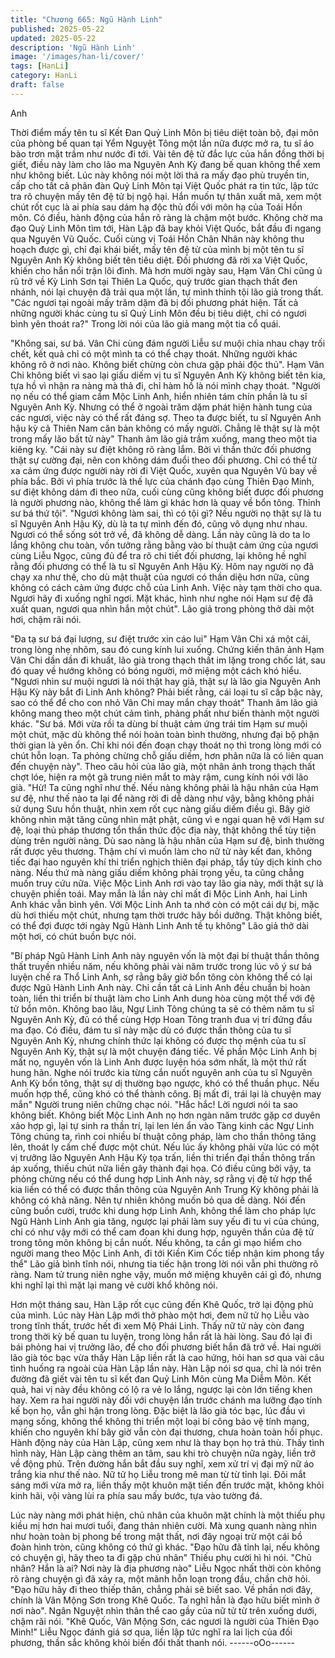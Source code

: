 ```yaml
---
title: "Chương 665: Ngũ Hành Linh"
published: 2025-05-22
updated: 2025-05-22
description: 'Ngũ Hành Linh'
image: '/images/han-li/cover/'
tags: [HanLi]
category: HanLi
draft: false
---
```


Anh

Thời điểm mấy tên tu sĩ Kết Đan Quỷ Linh Môn bị tiêu diệt toàn
bộ, đại môn của phòng bế quan tại Yểm Nguyệt Tông một lần nữa
được mở ra, tu sĩ áo bào trơn mặt trầm như nước đi tới.
Vài tên đệ tử đắc lực của hắn đồng thời bị giết, điều này làm cho
lão ma Nguyên Anh Kỳ đang bế quan không thể xem như không
biết. Lúc này không nói một lời thả ra mấy đạo phù truyền tin, cấp
cho tất cả phân đàn Quỷ Linh Môn tại Việt Quốc phát ra tin tức,
lập tức tra rõ chuyện mấy tên đệ tử bị ngộ hại. Hắn muốn tự thân
xuất mã, xem một chút rốt cục là ai phía sau dám hạ độc thủ đối
với môn hạ của Toái Hồn môn.
Có điều, hành động của hắn rõ ràng là chậm một bước.
Không chờ ma đạo Quỷ Linh Môn tìm tới, Hàn Lập đã bay khỏi
Việt Quốc, bắt đầu đi ngang qua Nguyên Vũ Quốc.
Cuối cùng vị Toái Hồn Chân Nhân này không thu hoạch được gì,
chỉ đại khái biết, mấy tên đệ tử của mình bị một tên tu sĩ Nguyên
Anh Kỳ không biết tên tiêu diệt. Đối phương đã rời xa Việt Quốc,
khiến cho hắn nổi trận lôi đình.
Mà hơn mười ngày sau, Hạm Vân Chi cũng ủ rũ trở về Kỳ Linh
Sơn tại Thiên La Quốc, quỳ trước gian thạch thất đen nhánh, nói
lại chuyện đã trải qua một lần, tự mình thỉnh tội lão giả trong thất.
"Các ngươi tại ngoài mấy trăm dặm đã bị đối phương phát hiện.
Tất cả những người khác cùng tu sĩ Quỷ Linh Môn đều bị tiêu diệt,
chỉ có ngươi bình yên thoát ra?" Trong lời nói của lão giả mang
một tia cổ quái.

"Không sai, sư bá. Vân Chi cùng đám người Liễu sư muội chia
nhau chạy trối chết, kết quả chỉ có một mình ta có thể chạy thoát.
Những người khác không rõ ở nơi nào. Không biết chừng còn
chưa gặp phải độc thủ".
Hạm Vân Chi không biết vì sao lại giấu diếm vị tu sĩ Nguyên Anh
Kỳ không biết tên kia, tựa hồ vì nhận ra nàng mà thả đi, chỉ hàm
hồ là nói mình chạy thoát.
"Người nọ nếu có thể giam cầm Mộc Linh Anh, hiển nhiên tám
chín phần là tu sĩ Nguyên Anh Kỳ. Nhưng có thể ở ngoài trăm
dặm phát hiện hành tung của các ngươi, việc này có thể rất đáng
sợ. Theo ta được biết, tu sĩ Nguyên Anh hậu kỳ cả Thiên Nam căn
bản không có mấy người. Chẳng lẽ thật sự là một trong mấy lão
bất tử này" Thanh âm lão giả trầm xuống, mang theo một tia kiêng
kỵ.
"Cái này sư điệt không rõ ràng lắm. Bởi vì thần thức đối phương
thật sự cường đại, nên con không dám đuổi theo đối phương. Chỉ
có thể từ xa cảm ứng được người này rời đi Việt Quốc, xuyên qua
Nguyên Vũ bay về phía bắc. Bởi vì phía trước là thế lực của
chánh đạo cùng Thiên Đạo Minh, sư điệt không dám đi theo nữa,
cuối cùng cũng không biết được đối phương là người phương
nào, không thể làm gì khác hơn là quay về bổn tông. Thỉnh sư bá
thứ tội".
"Ngươi không làm sai, thì có tội gì? Nếu người nọ thật sự là tu sĩ
Nguyên Anh Hậu Kỳ, dù là ta tự mình đến đó, cũng vô dụng như
nhau. Ngươi có thể sống sót trở về, đã không dễ dàng. Lần này
cũng là do ta lo lắng không chu toàn, vốn tưởng rằng bằng vào bí
thuật cảm ứng của ngươi cùng Liễu Ngọc, cũng đủ để tra rõ chi
tiết đối phương, lại không hề nghĩ rằng đối phương có thể là tu sĩ
Nguyên Anh Hậu Kỳ. Hôm nay người nọ đã chạy xa như thế, cho
dù mật thuật của ngươi có thần diệu hơn nữa, cũng không có
cách cảm ứng được chỗ của Linh Anh. Việc này tạm thời cho qua.
Ngươi hãy đi xuống nghĩ ngơi. Mặt khác, hình như nghe nói Hạm
sư đệ đã xuất quan, ngươi qua nhìn hắn một chút".
Lão giả trong phòng thở dài một hơi, chậm rãi nói.

"Đa tạ sư bá đại lượng, sư điệt trước xin cáo lui" Hạm Vân Chi xá
một cái, trong lòng nhẹ nhõm, sau đó cung kính lui xuống.
Chứng kiến thân ảnh Hạm Vân Chi dần dần đi khuất, lão già trong
thạch thất im lặng trong chốc lát, sau đó quay về hướng không có
bóng người, mở miệng một cách khó hiểu.
"Ngươi nhìn sư muội ngươi là nói thật hay giả, thật sự là lão gia
Nguyên Anh Hậu Kỳ này bắt đi Linh Anh không? Phải biết rằng,
cái loại tu sĩ cấp bậc này, sao có thể để cho con nhỏ Vân Chi may
mắn chạy thoát" Thanh âm lão giả không mang theo một chút
cảm tình, phảng phất như biến thành một người khác.
"Sư bá. Mới vừa rồi ta dùng bí thuật cảm ứng trái tim Hạm sư
muội một chút, mặc dù không thể nói hoàn toàn bình thường,
nhưng đại bộ phận thời gian là yên ổn. Chỉ khi nói đến đoạn chạy
thoát nọ thì trong lòng mới có chút hỗn loạn. Ta phỏng chừng chỗ
giấu diếm, hơn phân nữa là có liên quan đến chuyện này".
Theo câu hỏi của lão già, một nhân ảnh trong thạch thất chợt lóe,
hiện ra một gã trung niên mắt to mày rậm, cung kính nói với lão
già.
"Hừ! Ta cũng nghĩ như thế. Nếu nàng không phải là hậu nhân của
Hạm sư đệ, như thế nào ta lại để nàng rời đi dễ dàng như vậy,
bằng không phải sử dụng Sưu hồn thuật, nhìn xem rốt cục nàng
giấu diếm điều gì. Bây giờ không nhìn mặt tăng cũng nhìn mặt
phật, cũng vì e ngại quan hệ với Hạm sư đệ, loại thủ pháp thương
tổn thần thức độc địa này, thật không thể tùy tiện dùng trên người
nàng. Dù sao nàng là hậu nhân của Hạm sư đệ, bình thường rất
được yêu thương. Thậm chí vì muốn làm cho nữ tử này kết đan,
không tiếc đại hao nguyên khí thi triển nghịch thiên đại pháp, tẩy
tủy dịch kinh cho nàng. Nếu thứ mà nàng giấu diếm không phải
trọng yếu, ta cũng chẳng muốn truy cứu nữa. Việc Mộc Linh Anh
rơi vào tay lão gia này, mới thật sự là chuyện phiền toái. May mắn
là lần này chỉ mất đi Mộc Linh Anh, hai Linh Anh khác vẫn bình
yên. Với Mộc Linh Anh ta nhớ còn có một cái dự bị, mặc dù hơi
thiếu một chút, nhưng tạm thời trước hãy bồi dưỡng. Thật không
biết, có thể đợi được tới ngày Ngũ Hành Linh Anh tề tụ không"
Lão giả thở dài một hơi, có chút buồn bực nói.

"Bí pháp Ngũ Hành Linh Anh này nguyên vốn là một đại bí thuật
thần thông thất truyền nhiều năm, nếu không phải vài năm trước
trong lúc vô ý sư bá luyện chế ra Thổ Linh Anh, sợ rằng bây giờ
bổn tông còn không thể có lại được Ngũ Hành Linh Anh này. Chỉ
cần tất cả Linh Anh đều chuẩn bị hoàn toàn, liền thi triển bí thuật
làm cho Linh Anh dung hòa cùng một thể với đệ tử bổn môn.
Không bao lâu, Ngự Linh Tông chúng ta sẽ có thêm năm tu sĩ
Nguyên Anh Kỳ, đủ có thể cùng Hợp Hoan Tông tranh đua vị trí
đứng đầu ma đạo. Có điều, đám tu sĩ này mặc dù có được thần
thông của tu sĩ Nguyên Anh Kỳ, nhưng chính thức lại không có
được thọ mệnh của tu sĩ Nguyên Anh Kỳ, thật sự là một chuyện
đáng tiếc. Về phần Mộc Linh Anh bị mất nọ, nguyên vốn là Linh
Anh được luyện hóa sớm nhất, là một thứ rất hung hãn. Nghe nói
trước kia từng cắn nuốt nguyên anh của tu sĩ Nguyên Anh Kỳ bổn
tông, thật sự dị thường bạo ngược, khó có thể thuần phục. Nếu
muốn hợp thể, cũng khó có thể thành công. Bị mất đi, trái lại là
chuyện may mắn" Người trung niên chững chạc nói.
"Hắc hắc! Lời ngươi nói ta sao không biết. Không biết Mộc Linh
Anh nọ hơn ngàn năm trước gặp cơ duyên xảo hợp gì, lại tự sinh
ra thần trí, lại len lén ẩn vào Tàng kinh các Ngự Linh Tông chúng
ta, rình coi nhiều bí thuật công pháp, làm cho thần thông tăng lên,
thoát ly cấm chế được một chút. Nếu lúc ấy không phải vừa lúc có
một vị trưởng lão Nguyên Anh Hậu Kỳ tọa trấn, liền thi triển đại
thần thông trấn áp xuống, thiếu chút nữa liền gây thành đại họa.
Có điều cũng bởi vậy, ta phỏng chừng nếu có thể dung hợp Linh
Anh này, sợ rằng vị đệ tử hợp thể kia liền có thể có được thần
thông của Nguyên Anh Trung Kỳ không phải là không có khả
năng. Nên tự nhiên không muốn bỏ qua dễ dàng. Nói đến cũng
buồn cười, trước khi dung hợp Linh Anh, không thể làm cho pháp
lực Ngũ Hành Linh Anh gia tăng, ngược lại phải làm suy yếu đi tu
vi của chúng, chỉ có như vậy mới có thể cam đoan khi dung hợp,
nguyên thần của đệ tử trong tông môn không bị cắn nuốt. Nếu
không, ta cần gì mạo hiểm cho người mang theo Mộc Linh Anh, đi
tới Kiền Kim Cốc tiếp nhận kim phong tẩy thể" Lão giả bình tĩnh
nói, nhưng tia tiếc hận trong lời nói vẫn phi thường rõ ràng.
Nam tử trung niên nghe vậy, muốn mở miệng khuyên cái gì đó,
nhưng khi nghĩ lại thì mặt lại mang vẻ cười khổ không nói.

Hơn một tháng sau, Hàn Lập rốt cục cũng đến Khê Quốc, trở lại
động phủ của mình.
Lúc này Hàn Lập mới thở phào một hơi, đem nữ tử họ Liễu vào
trong tĩnh thất, trước hết đi xem Mộ Phái Linh.
Thấy nữ tử này còn đang trong thời kỳ bế quan tu luyện, trong
lòng hắn rất là hài lòng. Sau đó lại đi bái phỏng hai vị trưởng lão,
để cho đối phương biết hắn đã trở về.
Hai người lão già tóc bạc vừa thấy Hàn Lập liền rất là cao hứng,
hỏi han sơ qua vài câu tình huống ra ngoài của Hàn Lập lần này.
Hàn Lập nói sơ qua, chỉ là nói trên đường đã giết vài tên tu sĩ kết
đan Quỷ Linh Môn cùng Ma Diễm Môn.
Kết quả, hai vị này đều không có lộ ra vẻ lo lắng, ngược lại còn
lớn tiếng khen hay.
Xem ra hai người này đối với chuyện lần trước chánh ma lưỡng
đạo tính kế bọn họ, vẫn ghi hận trong lòng. Đặc biệt là lão già tóc
bạc, lúc đầu vì mạng sống, không thể không thi triển một loại bí
công bảo vệ tính mạng, khiến cho nguyên khí bây giờ vẫn còn đại
thương, chưa hoàn toàn hồi phục.
Hành động này của Hàn Lập, cũng xem như là thay bọn họ trả
thù.
Thấy tình hình này, Hàn Lập càng thêm an tâm, sau khi trò
chuyện nữa ngày, liền trở về động phủ.
Trên đường hắn bắt đầu suy nghĩ, xem xử trí vị đại mỹ nữ áo
trắng kia như thế nào.
Nữ tử họ Liễu trong mê man từ từ tỉnh lại.
Đôi mắt sáng mới vừa mở ra, liền thấy một khuôn mặt tiến đến
trước mặt, không khỏi kinh hãi, vội vàng lùi ra phía sau mấy
bước, tựa vào tường đá.

Lúc này nàng mới phát hiện, chủ nhân của khuôn mặt chính là
một thiếu phụ kiều mị hơn hai mươi tuổi, đang thản nhiên cười.
Mà xung quanh nàng nhìn như hoàn toàn bị phong bế trong mật
thất, nơi đây ngoại trừ một cái bồ đoàn hình tròn, cũng không có
thứ gì khác.
"Đạo hữu đã tỉnh lại, nếu không có chuyện gì, hãy theo ta đi gặp
chủ nhân" Thiếu phụ cười hì hì nói.
"Chủ nhân? Hắn là ai? Nơi này là địa phương nào" Liễu Ngọc
nhất thời còn không rõ ràng chuyện gì đã xảy ra, một mãnh hỗn
loạn trong đầu, chần chờ hỏi.
"Đạo hữu hãy đi theo thiếp thân, chẳng phải sẽ biết sao. Về phần
nơi đây, chính là Vân Mộng Sơn trong Khê Quốc. Ta nghĩ hẳn là
đạo hữu biết mình ở nơi nào".
Ngân Nguyệt nhìn thân thể cao gầy của nữ tử từ trên xuống dưới,
chậm rãi nói.
"Khê Quốc, Vân Mộng Sơn, các ngươi là người của Thiên Đạo
Minh!"
Liễu Ngọc đánh giá sơ qua, liền lập tức nghĩ ra lai lịch của đối
phương, thần sắc không khỏi biến đổi thất thanh nói.
------oOo------
